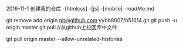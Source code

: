 2016-11-1
创建我的仓库
-[htmlcss]
-[js]
-[mobile]
-readMe.md

git remove add origin git@github.com:yybb8007/h51614.git
git push -u origin master
git pull  //从github上拉回库中文件

git pull origin master --allow-unrelated-histories